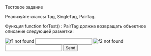 Тестовое задание

Реализуйте классы Tag, SingleTag, PairTag.

Функция function forTest() : PairTag 
должна возвращать объектное описание следующей разметки:

<form>
 	<label>
 		<img src="f1.jpg" alt="f1 not found">
 		<input type="text" name="f1">
 	</label>
 	<label>
 		<img src="f2.jpg" alt="f2 not found">
 		<input type="password" name="f2">
 	</label>
 	<input type="submit" value="Send">
</form>
